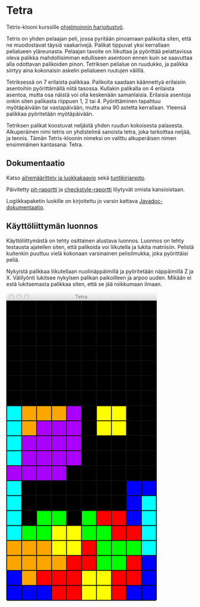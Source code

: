 # Tetra
Tetris-klooni kurssille [ohjelmoinnin harjoitustyö](https://github.com/javaLabra/Javalabra2016-3).

Tetris on yhden pelaajan peli, jossa pyritään pinoamaan palikoita siten, että ne muodostavat täysiä vaakarivejä. Palikat tippuvat yksi kerrallaan pelialueen yläreunasta. Pelaajan tavoite on liikuttaa ja pyörittää pelattavissa oleva palikka mahdollisimman edulliseen asentoon ennen kuin se saavuttaa alla odottavan palikoiden pinon. Tetriksen pelialue on ruudukko, ja palikka siirtyy aina kokonaisin askelin pelialueen ruutujen välillä.

Tetriksessä on 7 erilaista palikkaa. Palikoita saadaan käännettyä erilaisiin asentoihin pyörittämällä niitä tasossa. Kullakin palikalla on 4 erilaista asentoa, mutta osa näistä voi olla keskenään samanlaisia. Erilaisia asentoja onkin siten palikasta riippuen 1, 2 tai 4. Pyörittäminen tapahtuu myötäpäivään tai vastapäivään, mutta aina 90 astetta kerrallaan. Yleensä palikkaa pyöritetään myötäpäivään.

Tetriksen palikat koostuvat neljästä yhden ruudun kokoisesta palasesta. Alkuperäinen nimi tetris on yhdistelmä sanoista tetra, joka tarkoittaa neljää, ja tennis. Tämän Tetris-kloonin nimeksi on valittu alkuperäisen nimen ensimmäinen kantasana: Tetra.

## Dokumentaatio

Katso [aihemäärittely ja luokkakaavio](dokumentointi/aiheenKuvausJaRakenne.md) sekä [tuntikirjanpito](dokumentointi/tuntikirjanpito.md).

Päivitetty [pit-raportti](dokumentointi/pit/index.html) ja [checkstyle-raportti](dokumentointi/checkstyle/checkstyle.html) löytyvät omista kansioistaan.

Logiikkapaketin luokille on kirjoitettu jo varsin kattava [Javadoc-dokumentaatio](javadoc/index.html).

## Käyttöliittymän luonnos

Käyttöliittymästä on tehty osittainen alustava luonnos. Luonnos on tehty testausta ajatellen siten, että palikoida voi liikutella ja lukita matriisiin. Pelistä kuitenkin puuttuu vielä kokonaan varsinainen pelisilmukka, joka pyörittäisi peliä.

Nykyistä palikkaa liikutellaan nuolinäppäimillä ja pyöritetään näppäimillä Z ja X. Välilyönti lukitsee nykyisen palikan paikoilleen ja arpoo uuden. Mikään ei estä lukitsemasta palikkaa siten, että se jää roikkumaan ilmaan.

![Kuvakaappaus](dokumentointi/kuvakaappaus.png)

